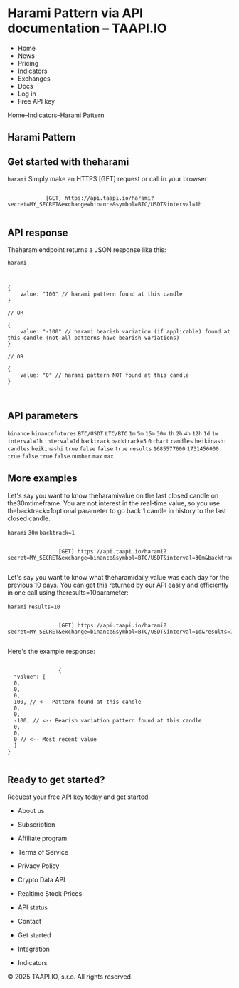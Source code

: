 # Harami Pattern via API documentation – TAAPI.IO

- Home
- News
- Pricing
- Indicators
- Exchanges
- Docs
- Log in
- Free API key

Home–Indicators–Harami Pattern


## Harami Pattern

## Get started with theharami
`harami` Simply make an HTTPS [GET] request or call in your browser:


```

			[GET] https://api.taapi.io/harami?secret=MY_SECRET&exchange=binance&symbol=BTC/USDT&interval=1h
		
```

## API response
Theharamiendpoint returns a JSON response like this:

`harami` 
```

			
{
    value: "100" // harami pattern found at this candle
}
				
// OR

{
    value: "-100" // harami bearish variation (if applicable) found at this candle (not all patterns have bearish variations)
}
				
// OR
				
{
    value: "0" // harami pattern NOT found at this candle
}
			
		
```

## API parameters
`binance` `binancefutures` `BTC/USDT` `LTC/BTC` `1m` `5m` `15m` `30m` `1h` `2h` `4h` `12h` `1d` `1w` `interval=1h` `interval=1d` `backtrack` `backtrack=5` `0` `chart` `candles` `heikinashi` `candles` `heikinashi` `true` `false` `false` `true` `results` `1685577600` `1731456000` `true` `false` `true` `false` `number` `max` `max` 
## More examples
Let's say you want to know theharamivalue on the last closed candle on the30mtimeframe. You are not interest in the real-time value, so you use thebacktrack=1optional parameter to go back 1 candle in history to the last closed candle.

`harami` `30m` `backtrack=1` 
```

				[GET] https://api.taapi.io/harami?secret=MY_SECRET&exchange=binance&symbol=BTC/USDT&interval=30m&backtrack=1
			
```
Let's say you want to know what theharamidaily value was each day for the previous 10 days. You can get this returned by our API easily and efficiently in one call using theresults=10parameter:

`harami` `results=10` 
```

				[GET] https://api.taapi.io/harami?secret=MY_SECRET&exchange=binance&symbol=BTC/USDT&interval=1d&results=10
			
```
Here's the example response:


```

				{
  "value": [
  0,
  0,
  0,
  100, // <-- Pattern found at this candle
  0,
  0,
  -100, // <-- Bearish variation pattern found at this candle
  0,
  0,
  0 // <-- Most recent value 
  ]
}
			
```

## Ready to get started?
Request your free API key today and get started

- About us
- Subscription
- Affiliate program
- Terms of Service
- Privacy Policy
- Crypto Data API
- Realtime Stock Prices
- API status
- Contact

- Get started
- Integration
- Indicators

© 2025 TAAPI.IO, s.r.o. All rights reserved.

